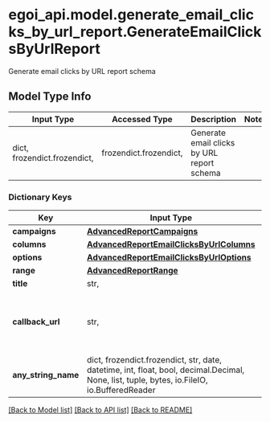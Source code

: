 # egoi_api.model.generate_email_clicks_by_url_report.GenerateEmailClicksByUrlReport

Generate email clicks by URL report schema

## Model Type Info
Input Type | Accessed Type | Description | Notes
------------ | ------------- | ------------- | -------------
dict, frozendict.frozendict,  | frozendict.frozendict,  | Generate email clicks by URL report schema | 

### Dictionary Keys
Key | Input Type | Accessed Type | Description | Notes
------------ | ------------- | ------------- | ------------- | -------------
**campaigns** | [**AdvancedReportCampaigns**](AdvancedReportCampaigns.md) | [**AdvancedReportCampaigns**](AdvancedReportCampaigns.md) |  | 
**columns** | [**AdvancedReportEmailClicksByUrlColumns**](AdvancedReportEmailClicksByUrlColumns.md) | [**AdvancedReportEmailClicksByUrlColumns**](AdvancedReportEmailClicksByUrlColumns.md) |  | 
**options** | [**AdvancedReportEmailClicksByUrlOptions**](AdvancedReportEmailClicksByUrlOptions.md) | [**AdvancedReportEmailClicksByUrlOptions**](AdvancedReportEmailClicksByUrlOptions.md) |  | 
**range** | [**AdvancedReportRange**](AdvancedReportRange.md) | [**AdvancedReportRange**](AdvancedReportRange.md) |  | 
**title** | str,  | str,  | Advanced report title | 
**callback_url** | str,  | str,  | URL which will receive the information of the report &lt;a href&#x3D;&#x27;/usecases/callbacks/&#x27; target&#x3D;&#x27;_blank&#x27;&gt;[Go to callback documentation]&lt;/a&gt; | [optional] 
**any_string_name** | dict, frozendict.frozendict, str, date, datetime, int, float, bool, decimal.Decimal, None, list, tuple, bytes, io.FileIO, io.BufferedReader | frozendict.frozendict, str, BoolClass, decimal.Decimal, NoneClass, tuple, bytes, FileIO | any string name can be used but the value must be the correct type | [optional]

[[Back to Model list]](../../README.md#documentation-for-models) [[Back to API list]](../../README.md#documentation-for-api-endpoints) [[Back to README]](../../README.md)

